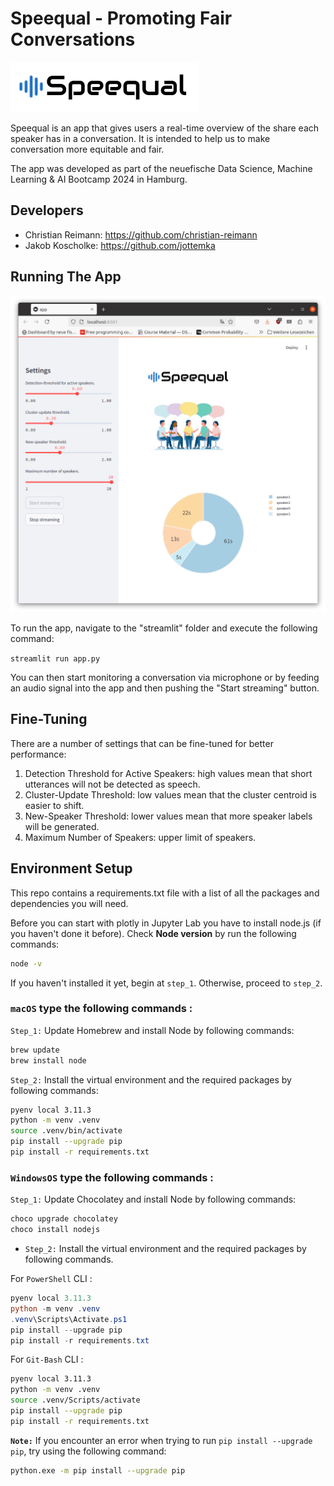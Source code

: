 # Speequal - Promoting Fair Conversations

![alt text](webapp/static/img/logo.png)

Speequal is an app that gives users a real-time overview of the share each speaker has in a conversation. It is intended to help us to make conversation more equitable and fair.

The app was developed as part of the neuefische Data Science, Machine Learning & AI Bootcamp 2024 in Hamburg.


## Developers

- Christian Reimann: https://github.com/christian-reimann
- Jakob Koscholke: https://github.com/jottemka

## Running The App

![alt text](resources/presentation/screenshot.png)

To run the app, navigate to the "streamlit" folder and execute the following command:

`streamlit run app.py`

You can then start monitoring a conversation via microphone or by feeding an audio signal into the app and then pushing the "Start streaming" button.

## Fine-Tuning

There are a number of settings that can be fine-tuned for better performance:

1. Detection Threshold for Active Speakers: high values mean that short utterances will not be detected as speech.
2. Cluster-Update Threshold: low values mean that the cluster centroid is easier to shift. 
3. New-Speaker Threshold: lower values mean that more speaker labels will be generated.
4. Maximum Number of Speakers: upper limit of speakers.

## Environment Setup
This repo contains a requirements.txt file with a list of all the packages and dependencies you will need.

Before you can start with plotly in Jupyter Lab you have to install node.js (if you haven't done it before). Check **Node version**  by run the following commands:

```sh
node -v
```

If you haven't installed it yet, begin at `step_1`. Otherwise, proceed to `step_2`.


### **`macOS`** type the following commands : 


`Step_1:` Update Homebrew and install Node by following commands:

```sh
brew update
brew install node
```

`Step_2:` Install the virtual environment and the required packages by following commands:

```BASH
pyenv local 3.11.3
python -m venv .venv
source .venv/bin/activate
pip install --upgrade pip
pip install -r requirements.txt
```
### **`WindowsOS`** type the following commands :


`Step_1:` Update Chocolatey and install Node by following commands:
```sh
choco upgrade chocolatey
choco install nodejs
```

- `Step_2:` Install the virtual environment and the required packages by following commands.

For `PowerShell` CLI :

```PowerShell
pyenv local 3.11.3
python -m venv .venv
.venv\Scripts\Activate.ps1
pip install --upgrade pip
pip install -r requirements.txt
```

For `Git-Bash` CLI :

```BASH
pyenv local 3.11.3
python -m venv .venv
source .venv/Scripts/activate
pip install --upgrade pip
pip install -r requirements.txt
```


**`Note:`**
If you encounter an error when trying to run `pip install --upgrade pip`, try using the following command:

```Bash
python.exe -m pip install --upgrade pip
```

